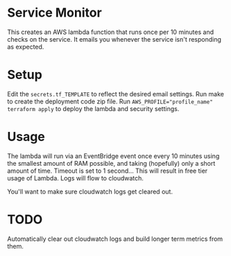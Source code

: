 # Service Monitor

This creates an AWS lambda function that runs once per 10 minutes and checks on the service.  It emails you whenever the service isn't responding as expected.

# Setup

Edit the `secrets.tf_TEMPLATE` to reflect the desired email settings.  Run make to create the deployment code zip file.  Run `AWS_PROFILE="profile_name" terraform apply` to deploy the lambda and security settings.

# Usage

The lambda will run via an EventBridge event once every 10 minutes using the smallest amount of RAM possible, and taking (hopefully) only a short amount of time.  Timeout is set to 1 second...  This will result in free tier usage of Lambda.  Logs will flow to cloudwatch.

You'll want to make sure cloudwatch logs get cleared out.

# TODO

Automatically clear out cloudwatch logs and build longer term metrics from them.
